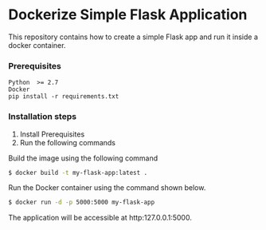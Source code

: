 # Dockerize Simple Flask Application

This repository contains how to create a simple Flask app and run it inside a docker container.

### Prerequisites

```
Python  >= 2.7
Docker
pip install -r requirements.txt
```

### Installation steps

1.  Install Prerequisites
2. Run the following commands

Build the image using the following command

```bash
$ docker build -t my-flask-app:latest .
```

Run the Docker container using the command shown below.

```bash
$ docker run -d -p 5000:5000 my-flask-app
```

The application will be accessible at http:127.0.0.1:5000.
